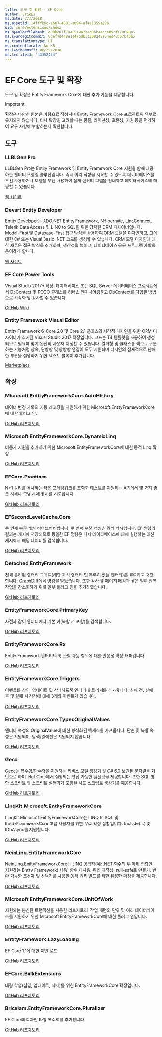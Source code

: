 ```yaml
---
title: 도구 및 확장 - EF Core
author: ErikEJ
ms.date: 7/3/2018
ms.assetid: 14fffb6c-a687-4881-a094-af4a1359a296
uid: core/extensions/index
ms.openlocfilehash: e88bd01f79e05a9a3b0c0bbeecca89df178098a6
ms.sourcegitcommit: 0cef7d448e1e47bdb333002e2254ed42d57b45b6
ms.translationtype: HT
ms.contentlocale: ko-KR
ms.lasthandoff: 08/29/2018
ms.locfileid: "43152454"
---
```

# <a name="ef-core-tools--extensions"></a>EF Core 도구 및 확장

도구 및 확장은 Entity Framework Core에 대한 추가 기능을 제공합니다. 

> [!IMPORTANT]  
> 확장은 다양한 원본을 바탕으로 작성되며 Entity Framework Core 프로젝트의 일부로 유지되지 않습니다. 타사 확장을 고려할 때는 품질, 라이선싱, 호환성, 지원 등을 평가하여 요구 사항에 부합하는지 확인합니다.

## <a name="tools"></a>도구

### <a name="llblgen-pro"></a>LLBLGen Pro

LLBLGen Pro는 Entity Framework 및 Entity Framework Core 지원을 함께 제공하는 엔터티 모델링 솔루션입니다. 즉시 쿼리 작성을 시작할 수 있도록 데이터베이스를 우선 사용하거나 모델을 우선 사용하여 쉽게 엔터티 모델을 정의하고 데이터베이스에 매핑할 수 있습니다.

[웹 사이트](https://www.llblgen.com/)

### <a name="devart-entity-developer"></a>Devart Entity Developer

Entity Developer는 ADO.NET Entity Framework, NHibernate, LinqConnect, Telerik Data Access 및 LINQ to SQL을 위한 강력한 ORM 디자이너입니다. Model-First 및 Database-First 접근 방식을 사용하여 ORM 모델을 디자인하고, 그에 대한 C# 또는 Visual Basic .NET 코드를 생성할 수 있습니다. ORM 모델 디자인에 대한 새로운 접근 방식을 소개하며, 생산성을 높이고, 데이터베이스 응용 프로그램 개발을 용이하게 합니다.

[웹 사이트](https://www.devart.com/entitydeveloper/)

### <a name="ef-core-power-tools"></a>EF Core Power Tools

Visual Studio 2017+ 확장. 데이터베이스 또는 SQL Server 데이터베이스 프로젝트에서 DbContext 및 POCO 클래스를 리버스 엔지니어링하고 DbContext를 다양한 방법으로 시각화 및 검사할 수 있습니다.

[GitHub Wiki](https://github.com/ErikEJ/SqlCeToolbox/wiki/EF-Core-Power-Tools)

### <a name="entity-framework-visual-editor"></a>Entity Framework Visual Editor

Entity Framework 6, Core 2.0 및 Core 2.1 클래스의 시각적 디자인을 위한 ORM 디자이너가 추가된 Visual Studio 2017 확장입니다. 코드는 T4 템플릿을 사용하여 생성되므로 필요에 맞게 완전히 사용자 지정할 수 있습니다. 열거형 및 클래스를 색으로 구분하는 기능처럼 상속, 단방향 및 양방향 연결이 모두 지원되며 디자인의 잠재적으로 난해한 부분을 설명하기 위한 텍스트 블록이 추가됩니다.

[Marketplace](https://marketplace.visualstudio.com/items?itemName=michaelsawczyn.EFDesigner)

## <a name="extensions"></a>확장

### <a name="microsoftentityframeworkcoreautohistory"></a>Microsoft.EntityFrameworkCore.AutoHistory

데이터 변경 기록의 자동 레코딩을 지원하기 위한 Microsoft.EntityFrameworkCore에 대한 플러그 인.

[GitHub 리포지토리](https://github.com/Arch/AutoHistory/)

### <a name="microsoftentityframeworkcoredynamiclinq"></a>Microsoft.EntityFrameworkCore.DynamicLinq

비동기 지원을 추가하기 위한 Microsoft.EntityFrameworkCore에 대한 동적 Linq 확장

 [GitHub 리포지토리](https://github.com/StefH/System.Linq.Dynamic.Core/)

### <a name="efcorepractices"></a>EFCore.Practices

N+1 쿼리를 검사하는 작은 프레임워크를 포함한 테스트를 지원하는 API에서 몇 가지 좋은 사례나 모범 사례 캡처를 시도합니다.

[GitHub 리포지토리](https://github.com/riezebosch/efcore-practices/tree/master/src/EFCore.Practices/)

### <a name="efsecondlevelcachecore"></a>EFSecondLevelCache.Core

두 번째 수준 캐싱 라이브러리입니다. 두 번째 수준 캐싱은 쿼리 캐시입니다. EF 명령의 결과는 캐시에 저장되므로 동일한 EF 명령은 다시 데이터베이스에 대해 실행하는 대신 캐시에서 해당 데이터를 검색합니다.

[GitHub 리포지토리](https://github.com/VahidN/EFSecondLevelCache.Core/)

### <a name="detachedentityframework"></a>Detached.EntityFramework

전체 분리된 엔터티 그래프(해당 자식 엔터티 및 목록이 있는 엔터티)를 로드하고 저장합니다. [GraphDiff](https://github.com/refactorthis/GraphDiff/)에서 영감을 받았습니다. 또한 감사 및 페이지 매김과 같은 일부 반복 작업을 간소화하기 위해 일부 플러그 인을 추가하였습니다.

[GitHub 리포지토리](https://github.com/leonardoporro/Detached/)

### <a name="entityframeworkcoreprimarykey"></a>EntityFrameworkCore.PrimaryKey

사전과 같이 엔터티에서 기본 키(복합 키 포함)를 검색합니다.

[GitHub 리포지토리](https://github.com/NickStrupat/EntityFramework.PrimaryKey/)

### <a name="entityframeworkcorerx"></a>EntityFrameworkCore.Rx

Entity Framework 엔터티의 핫 관찰 가능 항목에 대한 반응성 확장 래퍼입니다.

[GitHub 리포지토리](https://github.com/NickStrupat/EntityFramework.Rx/)

### <a name="entityframeworkcoretriggers"></a>EntityFrameworkCore.Triggers

이벤트를 삽입, 업데이트 및 삭제하도록 엔터티에 트리거를 추가합니다. 실패 전, 실패 후 및 실패 시 각각에 대해 3개의 이벤트가 있습니다.

[GitHub 리포지토리](https://github.com/NickStrupat/EntityFramework.Triggers/)

### <a name="entityframeworkcoretypedoriginalvalues"></a>EntityFrameworkCore.TypedOriginalValues

엔터티 속성의 OriginalValue에 대한 형식화된 액세스를 가져옵니다. 단순 및 복합 속성은 지원되며, 탐색/컬렉션은 지원되지 않습니다.

[GitHub 리포지토리](https://github.com/NickStrupat/EntityFramework.TypedOriginalValues/)

### <a name="geco"></a>Geco

Geco는 복수형/단수형을 지원하는 리버스 모델 생성기 및 C# 6.0 보간된 문자열을 기반으로 하며 .Net Core에서 실행되는 편집 가능한 템플릿을 제공합니다. 또한 SQL 병합 스크립트 및 스크립트 실행기가 포함된 시드 스크립트 생성기를 제공합니다.

[GitHub 리포지토리](https://github.com/iQuarc/Geco)

### <a name="linqkitmicrosoftentityframeworkcore"></a>LinqKit.Microsoft.EntityFrameworkCore

LinqKit.Microsoft.EntityFrameworkCore는 LINQ to SQL 및 EntityFrameworkCore 고급 사용자를 위한 무료 확장 집합입니다. Include(...) 및 IDbAsync를 지원합니다.

[GitHub 리포지토리](https://github.com/scottksmith95/LINQKit/)

### <a name="neinlinqentityframeworkcore"></a>NeinLinq.EntityFrameworkCore

NeinLinq.EntityFrameworkCore는 LINQ 공급자(예: .NET 함수의 부 하위 집합만 지원하는 Entity Framework) 사용, 함수 재사용, 쿼리 재작성, null-safe로 만들기, 변환 가능한 조건자 및 선택기를 사용한 동적 쿼리 빌드를 위한 유용한 확장을 제공합니다.

[GitHub 리포지토리](https://github.com/axelheer/nein-linq/)

### <a name="microsoftentityframeworkcoreunitofwork"></a>Microsoft.EntityFrameworkCore.UnitOfWork

지원되는 분산된 트랜잭션을 사용한 리포지토리, 작업 패턴의 단위 및 여러 데이터베이스를 지원하기 위한 Microsoft.EntityFrameworkCore에 대한 플러그 인입니다.

[GitHub 리포지토리](https://github.com/Arch/UnitOfWork/)

### <a name="entityframeworklazyloading"></a>EntityFramework.LazyLoading

EF Core 1.1에 대한 지연 로드

[GitHub 리포지토리](https://github.com/darxis/EntityFramework.LazyLoading)

### <a name="efcorebulkextensions"></a>EFCore.BulkExtensions

대량 작업(삽입, 업데이트, 삭제)를 위한 EntityFrameworkCore 확장입니다.

[GitHub 리포지토리](https://github.com/borisdj/EFCore.BulkExtensions)

### <a name="bricelamentityframeworkcorepluralizer"></a>Bricelam.EntityFrameworkCore.Pluralizer

EF Core에 디자인 타임 복수화를 추가합니다.

[GitHub 리포지토리](https://github.com/bricelam/EFCore.Pluralizer)

